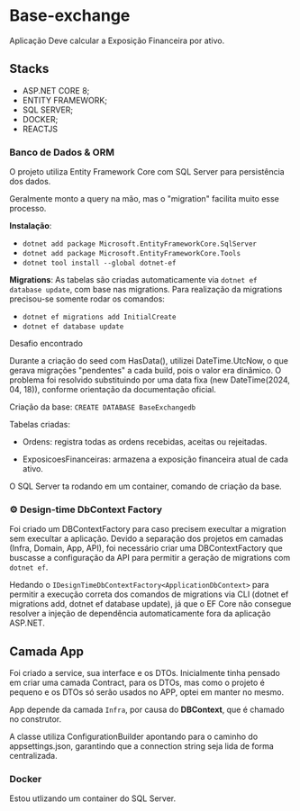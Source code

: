 # Base-exchange
Aplicação Deve calcular a Exposição Financeira por ativo.

## Stacks
- ASP.NET CORE 8;
- ENTITY FRAMEWORK;
- SQL SERVER;
- DOCKER;
- REACTJS

### Banco de Dados & ORM
O projeto utiliza Entity Framework Core com SQL Server para persistência dos dados.

Geralmente monto a query na mão, mas o "migration" facilita muito esse processo.

**Instalação**:
- ```dotnet add package Microsoft.EntityFrameworkCore.SqlServer```
- ```dotnet add package Microsoft.EntityFrameworkCore.Tools```
- ```dotnet tool install --global dotnet-ef```

**Migrations**:
As tabelas são criadas automaticamente via ```dotnet ef database update```, com base nas migrations.
Para realização da migrations precisou-se somente rodar os comandos:
- ```dotnet ef migrations add InitialCreate```
- ```dotnet ef database update```

Desafio encontrado

Durante a criação do seed com HasData(), utilizei DateTime.UtcNow, o que gerava migrações "pendentes" a cada build, pois o valor era dinâmico. O problema foi resolvido substituindo por uma data fixa (new DateTime(2024, 04, 18)), conforme orientação da documentação oficial.

Criação da base: ```CREATE DATABASE BaseExchangedb```

Tabelas criadas:

- Ordens: registra todas as ordens recebidas, aceitas ou rejeitadas.

- ExposicoesFinanceiras: armazena a exposição financeira atual de cada ativo.

 O SQL Server ta rodando em um container, comando de criação da base.

### ⚙️  Design-time DbContext Factory 
Foi criado um DBContextFactory para caso precisem execultar a migration sem execultar a aplicação.
Devido a separação dos projetos em camadas (Infra, Domain, App, API), foi necessário criar uma DBContextFactory que buscasse a configuração da API para permitir a geração de migrations com ```dotnet ef```.

Hedando o ```IDesignTimeDbContextFactory<ApplicationDbContext>``` para permitir a execução correta dos comandos de migrations via CLI (dotnet ef migrations add, dotnet ef database update), já que o EF Core não consegue resolver a injeção de dependência automaticamente fora da aplicação ASP.NET.
## Camada App
Foi criado a service, sua interface e os DTOs. Inicialmente tinha pensado em criar uma camada Contract, para os DTOs, mas como o projeto é pequeno e os DTOs só serão usados no APP, optei em manter no mesmo.

App depende da camada ```Infra```, por causa do **DBContext**, que é chamado no construtor.

A classe utiliza ConfigurationBuilder apontando para o caminho do appsettings.json, garantindo que a connection string seja lida de forma centralizada.

### Docker
Estou utlizando um container do SQL Server.

